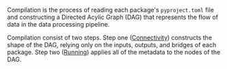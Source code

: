 Compilation is the process of reading each package's `pyproject.toml` file and constructing a Directed Acylic Graph (DAG) that represents the flow of data in the data processing pipeline.

Compilation consist of two steps. Step one ([Connectivity](connectivity.md)) constructs the shape of the DAG, relying only on the inputs, outputs, and bridges of each package. Step two ([Running](running.md)) applies all of the metadata to the nodes of the DAG.